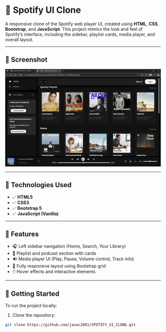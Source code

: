 # 🎵 Spotify UI Clone

A responsive clone of the Spotify web player UI, created using **HTML**, **CSS**, **Bootstrap**, and **JavaScript**. This project mimics the look and feel of Spotify’s interface, including the sidebar, playlist cards, media player, and overall layout.

---

## 📸 Screenshot

![Spotify UI Clone Demo](./img/Demo.png)

---

## 🧰 Technologies Used

- ✅ **HTML5**
- ✅ **CSS3**
- ✅ **Bootstrap 5**
- ✅ **JavaScript (Vanilla)**

---

## 🎯 Features

- 🎧 Left sidebar navigation (Home, Search, Your Library)
- 📂 Playlist and podcast section with cards
- 🔊 Media player UI (Play, Pause, Volume control, Track info)
- 📱 Fully responsive layout using Bootstrap grid
- 🖱️ Hover effects and interactive elements

---

## 🚀 Getting Started

To run the project locally:

1. Clone the repository:
```bash
git clone https://github.com/javac2001/SPOTIFY_UI_CLONE.git
